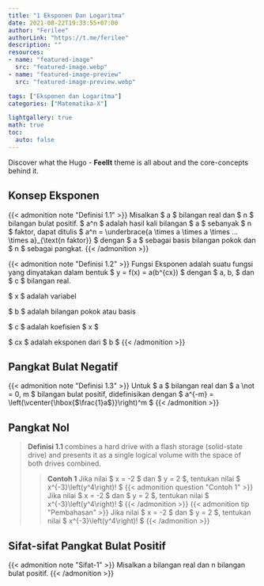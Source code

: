 ```yaml
---
title: "1 Eksponen Dan Logaritma"
date: 2021-08-22T19:33:55+07:00
author: "Ferilee"
authorLink: "https://t.me/ferilee"
description: ""
resources:
- name: "featured-image"
  src: "featured-image.webp"
- name: "featured-image-preview"
  src: "featured-image-preview.webp"

tags: ["Eksponen dan Logaritma"]
categories: ["Matematika-X"]

lightgallery: true
math: true
toc:
  auto: false
---
```


Discover what the Hugo - **FeelIt** theme is all about and the core-concepts behind it.

<!--more-->

## Konsep Eksponen
{{< admonition note "Definisi 1.1" >}}
Misalkan $ a $ bilangan real dan $ n $ bilangan bulat positif. $ a^n $ adalah hasil kali bilangan $ a $ sebanyak $ n $ faktor, dapat ditulis $ a^n = \underbrace{a \times a \times a \times ... \times a}_{\text{n faktor}} $ dengan $ a $ sebagai basis bilangan pokok dan $ n $ sebagai pangkat.
{{< /admonition >}}

{{< admonition note "Definisi 1.2" >}}
Fungsi Eksponen adalah suatu fungsi yang dinyatakan dalam bentuk $ y = f(x) = a(b^{cx}) $ dengan $ a, b, $ dan $ c $ bilangan real.

$ x $ adalah variabel

$ b $ adalah bilangan pokok atau basis

$ c $ adalah koefisien $ x $

$ cx $ adalah eksponen dari $ b $
{{< /admonition >}}

## Pangkat Bulat Negatif
{{< admonition note "Definisi 1.3" >}}
Untuk $ a $ bilangan real dan $ a \not = 0, m $ bilangan bulat positif, didefinisikan dengan $ a^{-m} = \left(\vcenter{\hbox{$\frac{1}a$}}\right)^m $
{{< /admonition >}}

## Pangkat Nol
> **Definisi 1.1** combines a hard drive with a flash storage (solid-state drive) and presents it as a single logical volume with the space of both drives combined.
>> **Contoh 1** Jika nilai $ x = -2 $ dan $ y = 2 $, tentukan nilai $ x^{-3}\left(y^4\right)! $
{{< admonition question "Contoh 1" >}}
Jika nilai $ x = -2 $ dan $ y = 2 $, tentukan nilai $ x^{-3}\left(y^4\right)! $
{{< /admonition >}}
{{< admonition tip "Pembahasan" >}}
Jika nilai $ x = -2 $ dan $ y = 2 $, tentukan nilai $ x^{-3}\left(y^4\right)! $
{{< /admonition >}}

## Sifat-sifat Pangkat Bulat Positif
{{< admonition note "Sifat-1" >}}
Misalkan a bilangan real dan n bilangan bulat positif.
{{< /admonition >}}
